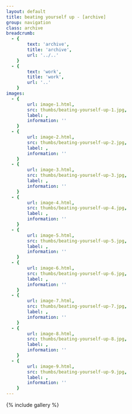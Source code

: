 ```yaml
---
layout: default
title: beating yourself up - [archive]
group: navigation
class: archive
breadcrumb:
  - {
  		text: 'archive',
  		title: 'archive',
  		url: '../..'
	}
  - {
  		text: 'work',
  		title: 'work',
  		url: '..'
	}
images:
  - {
		url: image-1.html, 
		src: thumbs/beating-yourself-up-1.jpg,
		label: ,
		information: ''
	}
  - {
		url: image-2.html, 
		src: thumbs/beating-yourself-up-2.jpg,
		label: ,
		information: ''
	}
  - {
		url: image-3.html, 
		src: thumbs/beating-yourself-up-3.jpg,
		label: ,
		information: ''
	}
  - {
		url: image-4.html, 
		src: thumbs/beating-yourself-up-4.jpg,
		label: ,
		information: ''
	}
  - {
		url: image-5.html, 
		src: thumbs/beating-yourself-up-5.jpg,
		label: ,
		information: ''
	}
  - {
		url: image-6.html, 
		src: thumbs/beating-yourself-up-6.jpg,
		label: ,
		information: ''
	}
  - {
		url: image-7.html, 
		src: thumbs/beating-yourself-up-7.jpg,
		label: ,
		information: ''
	}
  - {
		url: image-8.html, 
		src: thumbs/beating-yourself-up-8.jpg,
		label: ,
		information: ''
	}
  - {
		url: image-9.html, 
		src: thumbs/beating-yourself-up-9.jpg,
		label: ,
		information: ''
	}
---
```


{% include gallery %}

